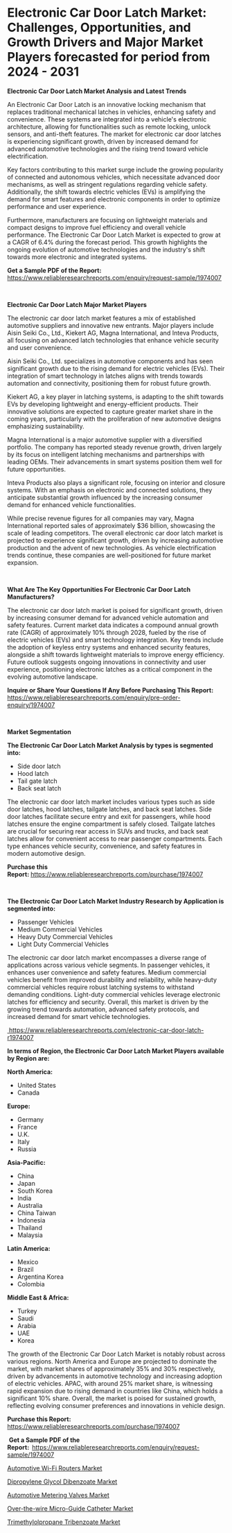 <p><h1>Electronic Car Door Latch Market: Challenges, Opportunities, and Growth Drivers and Major Market Players forecasted for period from 2024 - 2031</h1></p><p><strong>Electronic Car Door Latch Market Analysis and Latest Trends</strong></p>
<p><p>An Electronic Car Door Latch is an innovative locking mechanism that replaces traditional mechanical latches in vehicles, enhancing safety and convenience. These systems are integrated into a vehicle's electronic architecture, allowing for functionalities such as remote locking, unlock sensors, and anti-theft features. The market for electronic car door latches is experiencing significant growth, driven by increased demand for advanced automotive technologies and the rising trend toward vehicle electrification.</p><p>Key factors contributing to this market surge include the growing popularity of connected and autonomous vehicles, which necessitate advanced door mechanisms, as well as stringent regulations regarding vehicle safety. Additionally, the shift towards electric vehicles (EVs) is amplifying the demand for smart features and electronic components in order to optimize performance and user experience.</p><p>Furthermore, manufacturers are focusing on lightweight materials and compact designs to improve fuel efficiency and overall vehicle performance. The Electronic Car Door Latch Market is expected to grow at a CAGR of 6.4% during the forecast period. This growth highlights the ongoing evolution of automotive technologies and the industry's shift towards more electronic and integrated systems.</p></p>
<p><strong>Get a Sample PDF of the Report:&nbsp;</strong> <a href="https://www.reliableresearchreports.com/enquiry/request-sample/1974007?utm_campaign=10&utm_medium=2&utm_source=Github&utm_content=ia&utm_term=04112024&utm_id=electronic-car-door-latch">https://www.reliableresearchreports.com/enquiry/request-sample/1974007</a></p>
<p>&nbsp;</p>
<p><strong>Electronic Car Door Latch Major Market Players</strong></p>
<p><p>The electronic car door latch market features a mix of established automotive suppliers and innovative new entrants. Major players include Aisin Seiki Co., Ltd., Kiekert AG, Magna International, and Inteva Products, all focusing on advanced latch technologies that enhance vehicle security and user convenience.</p><p>Aisin Seiki Co., Ltd. specializes in automotive components and has seen significant growth due to the rising demand for electric vehicles (EVs). Their integration of smart technology in latches aligns with trends towards automation and connectivity, positioning them for robust future growth.</p><p>Kiekert AG, a key player in latching systems, is adapting to the shift towards EVs by developing lightweight and energy-efficient products. Their innovative solutions are expected to capture greater market share in the coming years, particularly with the proliferation of new automotive designs emphasizing sustainability.</p><p>Magna International is a major automotive supplier with a diversified portfolio. The company has reported steady revenue growth, driven largely by its focus on intelligent latching mechanisms and partnerships with leading OEMs. Their advancements in smart systems position them well for future opportunities.</p><p>Inteva Products also plays a significant role, focusing on interior and closure systems. With an emphasis on electronic and connected solutions, they anticipate substantial growth influenced by the increasing consumer demand for enhanced vehicle functionalities.</p><p>While precise revenue figures for all companies may vary, Magna International reported sales of approximately $36 billion, showcasing the scale of leading competitors. The overall electronic car door latch market is projected to experience significant growth, driven by increasing automotive production and the advent of new technologies. As vehicle electrification trends continue, these companies are well-positioned for future market expansion.</p></p>
<p>&nbsp;</p>
<p><strong>What Are The Key Opportunities For Electronic Car Door Latch Manufacturers?</strong></p>
<p><p>The electronic car door latch market is poised for significant growth, driven by increasing consumer demand for advanced vehicle automation and safety features. Current market data indicates a compound annual growth rate (CAGR) of approximately 10% through 2028, fueled by the rise of electric vehicles (EVs) and smart technology integration. Key trends include the adoption of keyless entry systems and enhanced security features, alongside a shift towards lightweight materials to improve energy efficiency. Future outlook suggests ongoing innovations in connectivity and user experience, positioning electronic latches as a critical component in the evolving automotive landscape.</p></p>
<p><strong>Inquire or Share Your Questions If Any Before Purchasing This Report:</strong> <a href="https://www.reliableresearchreports.com/enquiry/pre-order-enquiry/1974007?utm_campaign=10&utm_medium=2&utm_source=Github&utm_content=ia&utm_term=04112024&utm_id=electronic-car-door-latch">https://www.reliableresearchreports.com/enquiry/pre-order-enquiry/1974007</a></p>
<p>&nbsp;</p>
<p><strong>Market Segmentation</strong></p>
<p><strong>The Electronic Car Door Latch Market Analysis by types is segmented into:</strong></p>
<p><ul><li>Side door latch</li><li>Hood latch</li><li>Tail gate latch</li><li>Back seat latch</li></ul></p>
<p><p>The electronic car door latch market includes various types such as side door latches, hood latches, tailgate latches, and back seat latches. Side door latches facilitate secure entry and exit for passengers, while hood latches ensure the engine compartment is safely closed. Tailgate latches are crucial for securing rear access in SUVs and trucks, and back seat latches allow for convenient access to rear passenger compartments. Each type enhances vehicle security, convenience, and safety features in modern automotive design.</p></p>
<p><strong>Purchase this Report:&nbsp;</strong><a href="https://www.reliableresearchreports.com/purchase/1974007?utm_campaign=10&utm_medium=2&utm_source=Github&utm_content=ia&utm_term=04112024&utm_id=electronic-car-door-latch">https://www.reliableresearchreports.com/purchase/1974007</a></p>
<p>&nbsp;</p>
<p><strong>The Electronic Car Door Latch Market Industry Research by Application is segmented into:</strong></p>
<p><ul><li>Passenger Vehicles</li><li>Medium Commercial Vehicles</li><li>Heavy Duty Commercial Vehicles</li><li>Light Duty Commercial Vehicles</li></ul></p>
<p><p>The electronic car door latch market encompasses a diverse range of applications across various vehicle segments. In passenger vehicles, it enhances user convenience and safety features. Medium commercial vehicles benefit from improved durability and reliability, while heavy-duty commercial vehicles require robust latching systems to withstand demanding conditions. Light-duty commercial vehicles leverage electronic latches for efficiency and security. Overall, this market is driven by the growing trend towards automation, advanced safety protocols, and increased demand for smart vehicle technologies.</p></p>
<p><a href="https://www.reliableresearchreports.com/electronic-car-door-latch-r1974007?utm_campaign=10&utm_medium=2&utm_source=Github&utm_content=ia&utm_term=04112024&utm_id=electronic-car-door-latch">&nbsp;https://www.reliableresearchreports.com/electronic-car-door-latch-r1974007</a></p>
<p><strong>In terms of Region, the Electronic Car Door Latch Market Players available by Region are:</strong></p>
<p>
    <p> <strong> North America: </strong>
        <ul>
            <li>United States</li>
            <li>Canada</li>
        </ul>
        </p> 
    <p> <strong> Europe: </strong>
        <ul>
            <li>Germany</li>
            <li>France</li>
            <li>U.K.</li>
            <li>Italy</li>
            <li>Russia</li>
        </ul>
        </p> 
    <p> <strong> Asia-Pacific: </strong>
        <ul>
            <li>China</li>
            <li>Japan</li>
            <li>South Korea</li>
            <li>India</li>
            <li>Australia</li>
            <li>China Taiwan</li>
            <li>Indonesia</li>
            <li>Thailand</li>
            <li>Malaysia</li>
        </ul>
        </p> 
    <p> <strong> Latin America: </strong>
        <ul>
            <li>Mexico</li>
            <li>Brazil</li>
            <li>Argentina Korea</li>
            <li>Colombia</li>
        </ul>
        </p> 
    <p> <strong> Middle East & Africa: </strong>
        <ul>
            <li>Turkey</li>
            <li>Saudi</li>
            <li>Arabia</li>
            <li>UAE</li>
            <li>Korea</li>
        </ul>
    </p>
    </p>
<p><p>The growth of the Electronic Car Door Latch Market is notably robust across various regions. North America and Europe are projected to dominate the market, with market shares of approximately 35% and 30% respectively, driven by advancements in automotive technology and increasing adoption of electric vehicles. APAC, with around 25% market share, is witnessing rapid expansion due to rising demand in countries like China, which holds a significant 10% share. Overall, the market is poised for sustained growth, reflecting evolving consumer preferences and innovations in vehicle design.</p></p>
<p><strong>Purchase this Report: </strong><a href="https://www.reliableresearchreports.com/purchase/1974007?utm_campaign=10&utm_medium=2&utm_source=Github&utm_content=ia&utm_term=04112024&utm_id=electronic-car-door-latch">https://www.reliableresearchreports.com/purchase/1974007</a></p>
<p>&nbsp;<strong>Get a Sample PDF of the Report:&nbsp;&nbsp;</strong><a href="https://www.reliableresearchreports.com/enquiry/request-sample/1974007?utm_campaign=10&utm_medium=2&utm_source=Github&utm_content=ia&utm_term=04112024&utm_id=electronic-car-door-latch">https://www.reliableresearchreports.com/enquiry/request-sample/1974007</a></p>
<p><strong></strong></p>
<p><p><a href="https://github.com/maq4brod/Market-Research-Report-List-1/blob/main/automotive-wi-fi-routers-market.md?utm_campaign=10&utm_medium=2&utm_source=Github&utm_content=ia&utm_term=04112024&utm_id=electronic-car-door-latch">Automotive Wi-Fi Routers Market</a></p><p><a href="https://medium.com/@orvalenwxdn/the-global-dipropylene-glycol-dibenzoate-market-is-projected-to-experience-an-annual-growth-rate-41c9bc57f662?utm_campaign=10&utm_medium=2&utm_source=Github&utm_content=ia&utm_term=04112024&utm_id=electronic-car-door-latch">Dipropylene Glycol Dibenzoate Market</a></p><p><a href="https://github.com/kimhelmer83/Market-Research-Report-List-1/blob/main/automotive-metering-valves-market.md?utm_campaign=10&utm_medium=2&utm_source=Github&utm_content=ia&utm_term=04112024&utm_id=electronic-car-door-latch">Automotive Metering Valves Market</a></p><p><a href="https://issuu.com/reportprime-2/docs/over-the-wire-micro-guide-catheter-_976ff5d51099e4?utm_campaign=10&utm_medium=2&utm_source=Github&utm_content=ia&utm_term=04112024&utm_id=electronic-car-door-latch">Over-the-wire Micro-Guide Catheter Market</a></p><p><a href="https://medium.com/@karinema76/market-pulse-trimethylolpropane-tribenzoate-market-the-trimethylolpropane-tribenzoate-market-is-a5efc21b3c83?utm_campaign=10&utm_medium=2&utm_source=Github&utm_content=ia&utm_term=04112024&utm_id=electronic-car-door-latch">Trimethylolpropane Tribenzoate Market</a></p></p>